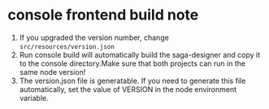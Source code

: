 # console frontend build note
1. If you upgraded the version number, change `src/resources/version.json`
2. Run console build will automatically build the saga-designer and copy it to the console directory.Make sure that both projects can run in the same node version!
3. The version.json file is generatable. If you need to generate this file automatically, set the value of VERSION in the node environment variable.
